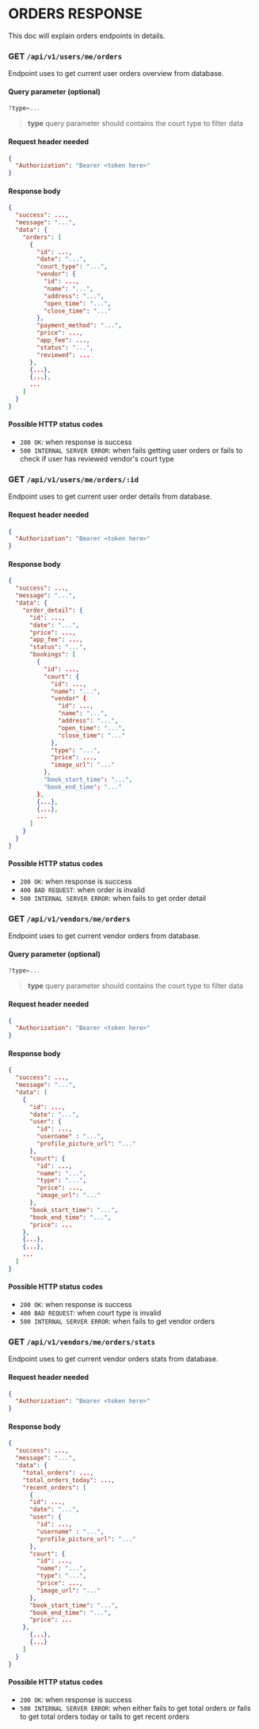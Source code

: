 # ORDERS RESPONSE

This doc will explain orders endpoints in details.

### **GET** `/api/v1/users/me/orders`

Endpoint uses to get current user orders overview from database.

#### Query parameter (optional)

```js
?type=...
```

> **type** query parameter should contains the court type to filter data

#### Request header needed

```json
{
  "Authorization": "Bearer <token here>"
}
```

#### Response body

```json
{
  "success": ...,
  "message": "...",
  "data": {
    "orders": [
      {
        "id": ...,
        "date": "...",
        "court_type": "...",
        "vendor": {
          "id": ...,
          "name": "...",
          "address": "...",
          "open_time": "...",
          "close_time": "..."
        },
        "payment_method": "...",
        "price": ...,
        "app_fee": ...,
        "status": "...",
        "reviewed": ...
      },
      {...},
      {...},
      ...
    ]
  }
}
```

#### Possible HTTP status codes

- `200 OK`: when response is success
- `500 INTERNAL SERVER ERROR`: when fails getting user orders or fails to check if user has reviewed vendor's court type

### **GET** `/api/v1/users/me/orders/:id`

Endpoint uses to get current user order details from database.

#### Request header needed

```json
{
  "Authorization": "Bearer <token here>"
}
```

#### Response body

```json
{
  "success": ...,
  "message": "...",
  "data": {
    "order_detail": {
      "id": ...,
      "date": "...",
      "price": ...,
      "app_fee": ...,
      "status": "...",
      "bookings": [
        {
          "id": ...,
          "court": {
            "id": ...,
            "name": "...",
            "vendor" {
              "id": ...,
              "name": "...",
              "address": "...",
              "open_time": "...",
              "close_time": "..."
            },
            "type": "...",
            "price": ...,
            "image_url": "..."
          },
          "book_start_time": "...",
          "book_end_time": "..."
        },
        {...},
        {...},
        ...
      ]
    }
  }
}
```

#### Possible HTTP status codes

- `200 OK`: when response is success
- `400 BAD REQUEST`: when order is invalid
- `500 INTERNAL SERVER ERROR`: when fails to get order detail

### **GET** `/api/v1/vendors/me/orders`

Endpoint uses to get current vendor orders from database.

#### Query parameter (optional)

```js
?type=...
```

> **type** query parameter should contains the court type to filter data

#### Request header needed

```json
{
  "Authorization": "Bearer <token here>"
}
```

#### Response body

```json
{
  "success": ...,
  "message": "...",
  "data": [
    {
      "id": ...,
      "date": "...",
      "user": {
        "id": ...,
        "username" : "...",
        "profile_picture_url": "..."
      },
      "court": {
        "id": ...,
        "name": "...",
        "type": "...",
        "price": ...,
        "image_url": "..."
      },
      "book_start_time": "...",
      "book_end_time": "...",
      "price": ...
    },
    {...},
    {...},
    ...
  ]
}
```

#### Possible HTTP status codes

- `200 OK`: when response is success
- `400 BAD REQUEST`: when court type is invalid
- `500 INTERNAL SERVER ERROR`: when fails to get vendor orders

### **GET** `/api/v1/vendors/me/orders/stats`

Endpoint uses to get current vendor orders stats from database.

#### Request header needed

```json
{
  "Authorization": "Bearer <token here>"
}
```

#### Response body

```json
{
  "success": ...,
  "message": "...",
  "data": {
    "total_orders": ...,
    "total_orders_today": ...,
    "recent_orders": [
      {
      "id": ...,
      "date": "...",
      "user": {
        "id": ...,
        "username" : "...",
        "profile_picture_url": "..."
      },
      "court": {
        "id": ...,
        "name": "...",
        "type": "...",
        "price": ...,
        "image_url": "..."
      },
      "book_start_time": "...",
      "book_end_time": "...",
      "price": ...
    },
      {...},
      {...}
    ]
  }
}
```

#### Possible HTTP status codes

- `200 OK`: when response is success
- `500 INTERNAL SERVER ERROR`: when either fails to get total orders or fails to get total orders today or tails to get recent orders
